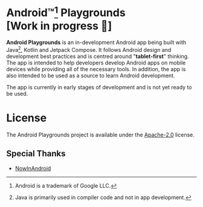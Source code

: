 Android™[^1] Playgrounds [Work in progress 🚧]
==================

**Android Playgrounds** is an in-development Android app being built with Java[^2], Kotlin and Jetpack Compose. It follows Android design and development best practices and is centred around "**tablet-first**" thinking. The app is intended to help developers develop Android apps on mobile devices while providing all of the necessary tools. In addition, the app is also intended to be used as a source to learn Android development.

The app is currently in early stages of development and is not yet ready to be used.

# License
The Android Playgrounds project is available under the [Apache-2.0](/LICENSE) license.

## Special Thanks
- [NowInAndroid](https://www.github.com/android/nowinandroid)

[^1]: Android is a trademark of Google LLC.
[^2]: Java is primarily used in compiler code and not in app development.
